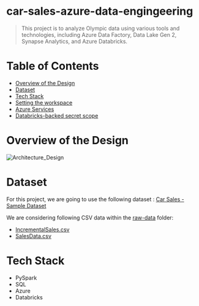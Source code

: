 # car-sales-azure-data-engingeering 

> This project is to analyze Olympic data using various tools and technologies, including Azure Data Factory, Data Lake Gen 2, Synapse Analytics, and Azure Databricks.

# Table of Contents
- [Overview of the Design](#overview-of-the-design)
- [Dataset](#Dataset)
- [Tech Stack](#Tech-Stack)
- [Setting the workspace](#setting-the-workspace)
- [Azure Services](#Azure-Services)
- [Databricks-backed secret scope](#Databricks-backed-secret-scope)


# <a name="overview-of-the-design"></a> Overview of the Design
![Architecture_Design]()

# <a name="Dataset"></a>Dataset
For this project, we are going to use the following dataset : [Car Sales - Sample Dataset](https://tableauserverguru.wordpress.com/sample-data-sets/) 

We are considering following CSV data within the [raw-data](https://github.com/nk3099/car-sales-azure-data-engingeering/tree/main/raw-data) folder:
- [IncrementalSales.csv](https://github.com/nk3099/car-sales-azure-data-engingeering/blob/main/raw-data/IncrementalSales.csv)
- [SalesData.csv](https://github.com/nk3099/car-sales-azure-data-engingeering/blob/main/raw-data/SalesData.csv)

# <a name="Tech-Stack"></a>Tech Stack
- PySpark
- SQL
- Azure
- Databricks

